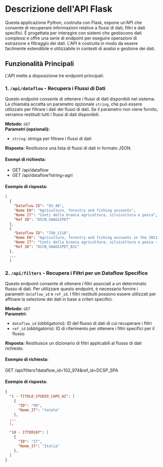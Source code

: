 # Descrizione dell'API Flask

Questa applicazione Python, costruita con Flask, espone un'API che consente di recuperare informazioni relative a flussi di dati, filtri e dati specifici. È progettata per interagire con sistemi che gestiscono dati complessi e offre una serie di endpoint per eseguire operazioni di estrazione e filtraggio dei dati. L'API è costruita in modo da essere facilmente estendibile e utilizzabile in contesti di analisi e gestione dei dati.

## Funzionalità Principali

L'API mette a disposizione tre endpoint principali:

### 1. `/api/dataflow` - Recupera i Flussi di Dati
Questo endpoint consente di ottenere i flussi di dati disponibili nel sistema. La chiamata accetta un parametro opzionale `string`, che può essere utilizzato per filtrare i dati dei flussi di dati. Se il parametro non viene fornito, verranno restituiti tutti i flussi di dati disponibili.

**Metodo:** `GET`  
**Parametri (opzionali):**
- `string`: stringa per filtrare i flussi di dati

**Risposta:**
Restituisce una lista di flussi di dati in formato JSON.

#### Esempi di richiesta:
- GET /api/dataflow
- GET /api/dataflow?string=agri


#### Esempio di risposta:
```json
[
  {
    "Dataflow ID": "93_48",
    "Nome EN": "Agriculture, forestry and fishing accounts",
    "Nome IT": "Conti della branca agricoltura, silvicoltura e pesca",
    "Ref ID": "DCCN_VAAGSIPET"
  },
  {
    "Dataflow ID": "750_1118",
    "Nome EN": "Agriculture, forestry and fishing accounts in the 2011 version",
    "Nome IT": "Conti della branca agricoltura, silvicoltura e pesca - versione 2011",
    "Ref ID": "DCCN_VAAGSIPET_B11"
  },
  ...
  ]
```



### 2. `/api/filters` - Recupera i Filtri per un Dataflow Specifico

Questo endpoint consente di ottenere i filtri associati a un determinato flusso di dati. Per utilizzare questo endpoint, è necessario fornire i parametri `dataflow_id` e `ref_id`. I filtri restituiti possono essere utilizzati per affinare la selezione dei dati in base a criteri specifici.

**Metodo:** `GET`  
**Parametri:**
- `dataflow_id` (obbligatorio): ID del flusso di dati di cui recuperare i filtri
- `ref_id` (obbligatorio): ID di riferimento per ottenere i filtri specifici per il flusso

**Risposta:**
Restituisce un dizionario di filtri applicabili al flusso di dati richiesto.

#### Esempio di richiesta:
GET /api/filters?dataflow_id=102_974&ref_id=DCSP_SPA


#### Esempio di risposta:
```json
{
  "1 - TITOLO_STUDIO_CAPO_AZ": [
    {
      "ID": "99",
      "Nome_IT": "totale"
    },
  ...
  ],

  "10 - ITTER107": [
    {
      "ID": "IT",
      "Nome_IT": "Italia"
    },
  ]
}
```
